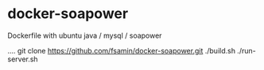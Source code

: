 docker-soapower
===============
Dockerfile with ubuntu java / mysql / soapower

....
git clone https://github.com/fsamin/docker-soapower.git
./build.sh
./run-server.sh
````
